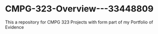 # CMPG-323-Overview---33448809
This a repository for CMPG 323 Projects with form part of my Portfolio of Evidence
